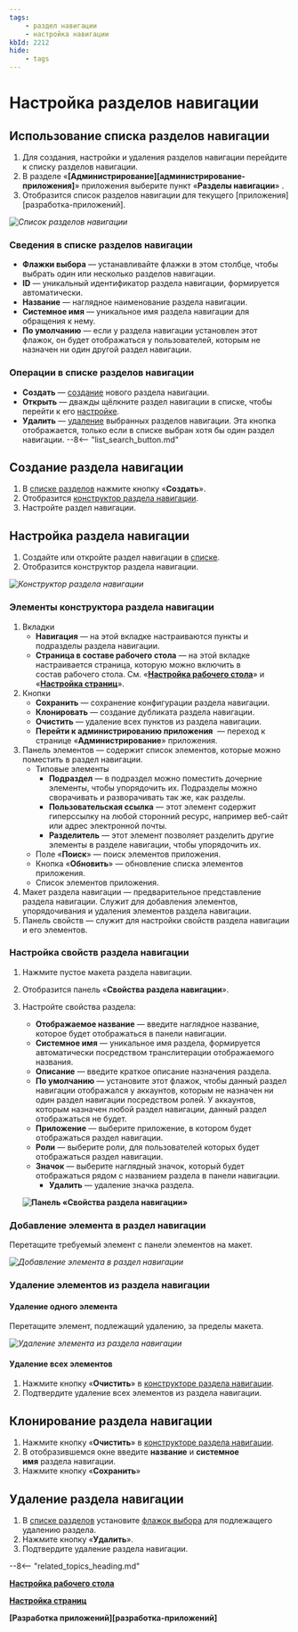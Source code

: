 ```yaml
---
tags:
    - раздел навигации
    - настройка навигации
kbId: 2212
hide:
    - tags
---
```


# Настройка разделов навигации

## Использование списка разделов навигации

1. Для создания, настройки и удаления разделов навигации перейдите к списку разделов навигации.
2. В разделе «**[Администрирование][администрирование-приложения]**» приложения выберите пункт «**Разделы навигации**» <i class="fa-light fa-keynote"></i>.
3. Отобразится список разделов навигации для текущего [приложения][разработка-приложений].

*![Список разделов навигации](navigation_sections_list.png)*

### Сведения в списке разделов навигации

- **Флажки выбора** — устанавливайте флажки в этом столбце, чтобы выбрать один или несколько разделов навигации.
- **ID** — уникальный идентификатор раздела навигации, формируется автоматически.
- **Название** — наглядное наименование раздела навигации.
- **Системное имя** — уникальное имя раздела навигации для обращения к нему.
- **По умолчанию** — если у раздела навигации установлен этот флажок, он будет отображаться у пользователей, которым не назначен ни один другой раздел навигации.

### Операции в списке разделов навигации

- **Создать** — [создание](#создание-раздела-навигации) нового раздела навигации.
- **Открыть** — дважды щёлкните раздел навигации в списке, чтобы перейти к его [настройке](#настройка-раздела-навигации).
- **Удалить** — [удаление](#создание-раздела-навигации) выбранных разделов навигации. Эта кнопка отображается, только если в списке выбран хотя бы один раздел навигации.
--8<-- "list_search_button.md"

## Создание раздела навигации

1. В [списке разделов](#использование-списка-разделов-навигации) нажмите кнопку «**Создать**».
2. Отобразится [конструктор раздела навигации](#элементы-конструктора-раздела-навигации).
3. Настройте раздел навигации.

## Настройка раздела навигации

1. Создайте или откройте раздел навигации в [списке](#использование-списка-разделов-навигации).
2. Отобразится конструктор раздела навигации.

*![Конструктор раздела навигации](navigation_section_designer.png)*

### Элементы конструктора раздела навигации

1. Вкладки
    - **Навигация** — на этой вкладке настраиваются пункты и подразделы раздела навигации.
    - **Страница в составе рабочего стола** — на этой вкладке настраивается страница, которую можно включить в состав рабочего стола. См. «**[Настройка рабочего стола](desktop_setup.md)**» и «**[Настройка страниц](pages_setup.md)**».
2. Кнопки
    - **Сохранить** — сохранение конфигурации раздела навигации.
    - **Клонировать** — создание дубликата раздела навигации.
    - **Очистить** — удаление всех пунктов из раздела навигации.
    - **Перейти к администрированию приложения** <i class="fa-light fa-gears"></i> — переход к странице «**Администрирование**» приложения.
3. Панель элементов — содержит список элементов, которые можно поместить в раздел навигации.
    - Типовые элементы
        - **Подраздел** — в подраздел можно поместить дочерние элементы, чтобы упорядочить их. Подразделы можно сворачивать и разворачивать так же, как разделы.
        - **Пользовательская ссылка** — этот элемент содержит гиперссылку на любой сторонний ресурс, например веб-сайт или адрес электронной почты.
        - **Разделитель** — этот элемент позволяет разделить другие элементы в разделе навигации, чтобы упорядочить их.
    - Поле «**Поиск**» — поиск элементов приложения.
    - Кнопка «**Обновить**» — обновление списка элементов приложения.
    - Список элементов приложения.
4. Макет раздела навигации — предварительное представление раздела навигации. Служит для добавления элементов, упорядочивания и удаления элементов раздела навигации.
5. Панель свойств — служит для настройки свойств раздела навигации и его элементов.

### Настройка свойств раздела навигации

1. Нажмите пустое макета раздела навигации.
2. Отобразится панель «**Свойства раздела навигации**».
3. Настройте свойства раздела:
    - **Отображаемое название** — введите наглядное название, которое будет отображаться в панели навигации.
    - **Системное имя** — уникальное имя раздела, формируется автоматически посредством транслитерации отображаемого названия.
    - **Описание** — введите краткое описание назначения раздела.
    - **По умолчанию** — установите этот флажок, чтобы данный раздел навигации отображался у аккаунтов, которым не назначен ни один раздел навигации посредством ролей. У аккаунтов, которым назначен любой раздел навигации, данный раздел отображаться не будет.
    - **Приложение** — выберите приложение, в котором будет отображаться раздел навигации.
    - **Роли** — выберите роли, для пользователей которых будет отображаться раздел навигации.
    - **Значок** — выберите наглядный значок, который будет отображаться рядом с названием раздела в панели навигации.
        - **Удалить** — удаление значка раздела.

    **![Панель «Свойства раздела навигации»](navigation_sections_setup_properties.png)**

### Добавление элемента в раздел навигации

Перетащите требуемый элемент с панели элементов на макет.

*![Добавление элемента в раздел навигации](navigation_sections_setup_add_element.png)*

### Удаление элементов из раздела навигации

#### Удаление одного элемента

Перетащите элемент, подлежащий удалению, за пределы макета.

*![Удаление элемента из раздела навигации](navigation_sections_setup_delete_element.png)*

#### Удаление всех элементов

1. Нажмите кнопку «**Очистить**» в [конструкторе раздела навигации](#настройка-раздела-навигации).
2. Подтвердите удаление всех элементов из раздела навигации.

## Клонирование раздела навигации

1. Нажмите кнопку «**Очистить**» в [конструкторе раздела навигации](#настройка-раздела-навигации).
2. В отобразившемся окне введите **название** и **системное имя** раздела навигации.
3. Нажмите кнопку «**Сохранить**»

## Удаление раздела навигации

1. В [списке разделов](#использование-списка-разделов-навигации) установите [флажок выбора](#сведения-в-списке-разделов-навигации) для подлежащего удалению раздела.
2. Нажмите кнопку «**Удалить**».
3. Подтвердите удаление раздела навигации.

--8<-- "related_topics_heading.md"

**[Настройка рабочего стола](desktop_setup.md)**

**[Настройка страниц](pages_setup.md)**

**[Разработка приложений][разработка-приложений]**
